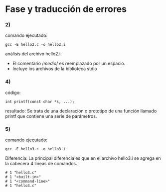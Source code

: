 # Fase y traducción de errores

### 2)
comando ejecutado:
```
gcc -E hello2.c -o hello2.i
```
análisis del archivo hello2.i:
* El comentario /*medio*/ es reemplazado por un espacio.
* Incluye los archivos de la biblioteca stdio

### 4)
código:
```
int printf(const char *s, ...); 
```
resultado:
Se trata de una declaración o prototipo de una función llamado printf que contiene una serie de parámetros.

### 5)
comando ejecutado:
```
gcc -E hello3.c -o hello3.i
```
Diferencia:
La principal diferencia es que en el archivo hello3.i se agrega en la cabecera 4 líneas de comandos.
```
# 1 "hello3.c"
# 1 "<built-in>"
# 1 "<command-line>"
# 1 "hello3.c"
```


